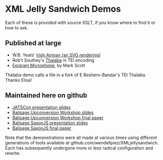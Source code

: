 # XML Jelly Sandwich Demos

Each of these is provided with source XSLT, if you know where to find it or how to ask. 

## Published at large
* W.B. Yeats' [Irish Airman (an SVG rendering)](http:pellucidliterature.org/IrishAirman)
* Rob't Southey's [Thalaba](http://pellucidliterature.org/Thalaba) in TEI encoding
* [Epigram Microphone](http://pausepress.net/EpigramMicrophone), by Mark Scott

Thalaba demo calls a file in a fork of E Beshero-Bandar's TEI Thalaba. Thanks Elisa!


## Maintained here on github

* [JATSCon presentation slides](JATSCon2017)
* [Balisage Upconversion Workshop slides](Balisage2017/workshop-slides.html)
* [Balisage Upconversion Workshop final paper](Balisage2017/workshop-paper.html)
* [Balisage SaxonJS presentation slides](Balisage2017/balisage2017-slides.html)
* [Balisage SaxonJS final paper](Balisage2017/balisage2017-final.html)

Note that the demonstrations were all made at various times using different generations of tools available at github.com/wendellpiez/XMLjellysandwich. Each has subsequently undergone more or less radical configuration and rewrite.
